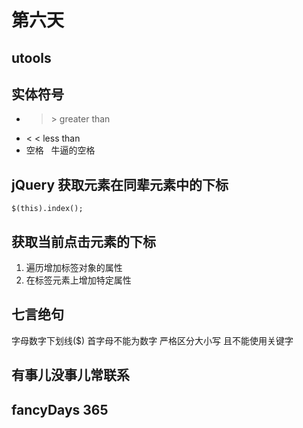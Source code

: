 # 第六天

## utools

## 实体符号
- >  &gt;         greater than
- <  &lt;         less   than
- 空格  &nbsp;    牛逼的空格

## jQuery 获取元素在同辈元素中的下标
```
$(this).index();
```

## 获取当前点击元素的下标
1. 遍历增加标签对象的属性
2. 在标签元素上增加特定属性

## 七言绝句
字母数字下划线($)
首字母不能为数字
严格区分大小写
且不能使用关键字

## 有事儿没事儿常联系

## fancyDays 365




